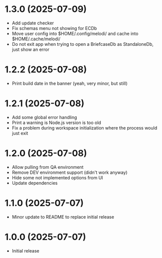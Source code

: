 # 1.3.0 (2025-07-09)

- Add update checker
- Fix schemas menu not showing for ECDb
- Move user config into $HOME/.config/melodi/ and cache into $HOME/.cache/melodi/
- Do not exit app when trying to open a BriefcaseDb as StandaloneDb, just show an error

# 1.2.2 (2025-07-08)
- Print build date in the banner (yeah, very minor, but still)

# 1.2.1 (2025-07-08)

- Add some global error handling
- Print a warning is Node.js version is too old
- Fix a problem during workspace initialization where the process would just exit

# 1.2.0 (2025-07-08)

- Allow pulling from QA environment
- Remove DEV environment support (didn't work anyway)
- Hide some not implemented options from UI
- Update dependencies

# 1.1.0 (2025-07-07)

- Minor update to README to replace initial release

# 1.0.0 (2025-07-07)

- Initial release